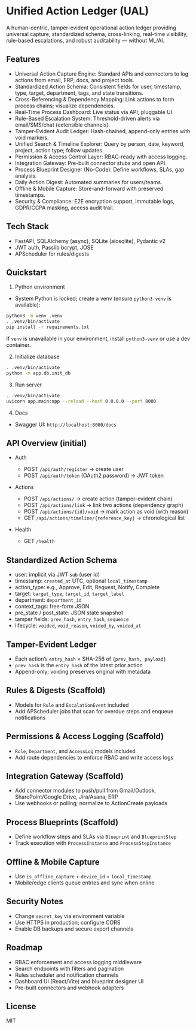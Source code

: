 # Unified Action Ledger (UAL)

A human-centric, tamper-evident operational action ledger providing universal capture, standardized schema, cross-linking, real-time visibility, rule-based escalations, and robust auditability — without ML/AI.

## Features

- Universal Action Capture Engine: Standard APIs and connectors to log actions from email, ERP, docs, and project tools.
- Standardized Action Schema: Consistent fields for user, timestamp, type, target, department, tags, and state transitions.
- Cross-Referencing & Dependency Mapping: Link actions to form process chains; visualize dependencies.
- Real-Time Process Dashboard: Live status via API; pluggable UI.
- Rule-Based Escalation System: Threshold-driven alerts via email/SMS/chat (extensible channels).
- Tamper-Evident Audit Ledger: Hash-chained, append-only entries with void markers.
- Unified Search & Timeline Explorer: Query by person, date, keyword, project, action type; follow updates.
- Permission & Access Control Layer: RBAC-ready with access logging.
- Integration Gateway: Pre-built connector stubs and open API.
- Process Blueprint Designer (No-Code): Define workflows, SLAs, gap analysis.
- Daily Action Digest: Automated summaries for users/teams.
- Offline & Mobile Capture: Store-and-forward with preserved timestamps.
- Security & Compliance: E2E encryption support, immutable logs, GDPR/CCPA masking, access audit trail.

## Tech Stack

- FastAPI, SQLAlchemy (async), SQLite (aiosqlite), Pydantic v2
- JWT auth, Passlib bcrypt, JOSE
- APScheduler for rules/digests

## Quickstart

1) Python environment

- System Python is locked; create a venv (ensure `python3-venv` is available):

```bash
python3 -m venv .venv
. .venv/bin/activate
pip install -r requirements.txt
```

If `venv` is unavailable in your environment, install `python3-venv` or use a dev container.

2) Initialize database

```bash
. .venv/bin/activate
python -m app.db.init_db
```

3) Run server

```bash
. .venv/bin/activate
uvicorn app.main:app --reload --host 0.0.0.0 --port 8000
```

4) Docs

- Swagger UI: `http://localhost:8000/docs`

## API Overview (initial)

- Auth
  - POST `/api/auth/register` → create user
  - POST `/api/auth/token` (OAuth2 password) → JWT token

- Actions
  - POST `/api/actions/` → create action (tamper-evident chain)
  - POST `/api/actions/link` → link two actions (dependency graph)
  - POST `/api/actions/{id}/void` → mark action as void (with reason)
  - GET `/api/actions/timeline/{reference_key}` → chronological list

- Health
  - GET `/health`

## Standardized Action Schema

- user: implicit via JWT `sub` (user id)
- timestamp: `created_at` UTC, optional `local_timestamp`
- action_type: e.g., Approve, Edit, Request, Notify, Complete
- target: `target_type`, `target_id`, `target_label`
- department: `department_id`
- context_tags: free-form JSON
- pre_state / post_state: JSON state snapshot
- tamper fields: `prev_hash`, `entry_hash`, `sequence`
- lifecycle: `voided`, `void_reason`, `voided_by`, `voided_at`

## Tamper-Evident Ledger

- Each action’s `entry_hash` = SHA-256 of `{prev_hash, payload}`
- `prev_hash` is the `entry_hash` of the latest prior action
- Append-only; voiding preserves original with metadata

## Rules & Digests (Scaffold)

- Models for `Rule` and `EscalationEvent` included
- Add APScheduler jobs that scan for overdue steps and enqueue notifications

## Permissions & Access Logging (Scaffold)

- `Role`, `Department`, and `AccessLog` models included
- Add route dependencies to enforce RBAC and write access logs

## Integration Gateway (Scaffold)

- Add connector modules to push/pull from Gmail/Outlook, SharePoint/Google Drive, Jira/Asana, ERP
- Use webhooks or polling; normalize to ActionCreate payloads

## Process Blueprints (Scaffold)

- Define workflow steps and SLAs via `Blueprint` and `BlueprintStep`
- Track execution with `ProcessInstance` and `ProcessStepInstance`

## Offline & Mobile Capture

- Use `is_offline_capture` + `device_id` + `local_timestamp`
- Mobile/edge clients queue entries and sync when online

## Security Notes

- Change `secret_key` via environment variable
- Use HTTPS in production; configure CORS
- Enable DB backups and secure export channels

## Roadmap

- RBAC enforcement and access logging middleware
- Search endpoints with filters and pagination
- Rules scheduler and notification channels
- Dashboard UI (React/Vite) and blueprint designer UI
- Pre-built connectors and webhook adapters

## License

MIT
